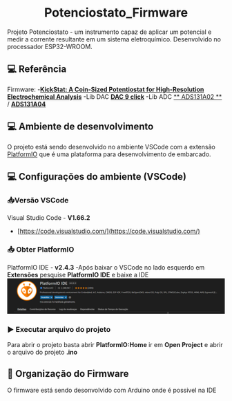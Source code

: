 <h1 align="center">Potenciostato_Firmware</h1>

Projeto Potenciostato - um instrumento capaz de aplicar um potencial e medir a corrente resultante em um sistema eletroquímico. Desenvolvido no processador ESP32-WROOM. 


## 💻 Referência
Firmware: 
-[**KickStat: A Coin-Sized Potentiostat for High-Resolution Electrochemical Analysis**](https://github.com/LinnesLab/KickStat-Paper-Firmware) 
-Lib DAC [**DAC 9 click**](https://libstock.mikroe.com/projects/view/3877/dac-9-click)
-Lib ADC [** ADS131A02  **](https://www.ti.com/product/ADS131A02) / [**ADS131A04**](https://www.ti.com/product/ADS131A04)
 

## 💻 Ambiente de desenvolvimento

O projeto está sendo desenvolvido no ambiente VSCode com a extensão [PlatformIO](https://platformio.org/) que é uma plataforma para desenvolvimento de embarcado. 

## 💻 Configurações do ambiente (VSCode)

### 📥Versão VSCode

Visual Studio Code - **V1.66.2**

- [https://code.visualstudio.com/](https://code.visualstudio.com/)

### 📥 Obter PlatformIO

PlatformIO IDE - **v2.4.3**
-Após baixar o VSCode no lado esquerdo em  **Extensões** pesquise **PlatformIO IDE** e baixe a IDE
![Logo web](screenshots/platformio.png)


### ▶️ Executar arquivo do projeto

Para abrir o projeto basta abrir **PlatformIO:Home** ir em  **Open Project** e abrir o arquivo do projeto **.ino** 


## 📂 Organização do Firmware
O firmware está sendo desonvolvido com Arduino onde é possivel na IDE 
